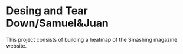 # Desing and Tear Down/Samuel&Juan
 This project consists of building a heatmap of the Smashing magazine website.
